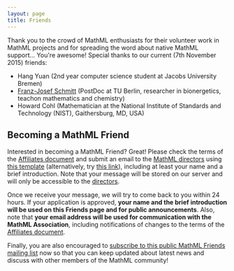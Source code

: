 ```yaml
---
layout: page
title: Friends
---
```


Thank you to the crowd of MathML enthusiasts for their volunteer work in
MathML projects and for spreading the word about native MathML support...
You're awesome! Special thanks to our current (7th November 2015) friends:

* Hang Yuan (2nd year computer science student at Jacobs University Bremen)
*	[Franz-Josef Schmitt](http://www.uniwind.org/schmitt) (PostDoc at TU Berlin, researcher in bionergetics, teachon mathematics and chemistry)
*	Howard Cohl (Mathematician at the National Institute of Standards and Technology (NIST), Gaithersburg, MD, USA)

## Becoming a MathML Friend

Interested in becoming a MathML Friend? Great! Please check the terms of the
[Affiliates document](/legal-documents/affiliates.html) and
submit an email to the [MathML directors](/people/directors.html) using
[this template](mailto:directors@mathml-association.org?subject=Becoming%20a%20Friend&body=%5BPlease%20remove%20the%20text%20in%20brackets%20and%20replace%20it%20with%20the%20requested%20content.%5D%0A%0ADear%20MathML%20directors,%0A%0AI'm%20applying%20to%20become%20a%20MathML%20Friend.%20Please%20find%20my%20information%20below.%0A%0AFull%20name:%20%5Brequired%5D%0ABrief%20introduction:%20%5Brequired%20;%20for%20example%20'PhD%20student%20in%20the%20Department%20of%20Physics%20at%20Harvard%20University'%5D%0A%0AMore%20about%20myself:%20%5Boptional%20;%20describe%20your%20involvement%20in%20MathML,%20why%20you%20want%20to%20become%20a%20friend,%20provide%20a%20link%20to%20your%20homepage%20or%20to%20social%20media%20accounts,%20indicate%20where%20you%20live,%20etc.%5D%0A%0AI%20hereby%20state%20that%20I%20read%20the%20terms%20of%20the%20Affiliates%20document%20(1),%20that%20I%20want%20to%20become%20a%20%22MathML%20Friend%22%20and%20that%20I%20fulfill%20all%20the%20requirements.%20In%20particular,%20I%20attest%20that%20I%20am%2018%20years%20of%20age%20or%20older,%20that%20I%20read%20the%20MathML%20Manifesto%20(2),%20and%20that%20I%20agree%20with%20it.%20I%20also%20give%20you%20the%20permission%20to%20publish%20the%20information%20provided%20in%20the%20'required'%20fields%20above.%0A%0A(1)%20http%3A%2F%2Fmathml-association.org%2Flegal-documents%2Faffiliates.html%0A(2)%20http%3A%2F%2Fmathml-association.org%2Flegal-documents%2Fmanifesto.html%0A)
(alternatively, try [this link](data:text/plain,mailto:%20directors@mathml-association.org%0Asubject:%20Becoming%20a%20Friend%0A%0A%5BPlease%20remove%20the%20text%20in%20brackets%20and%20replace%20it%20with%20the%20requested%20content.%5D%0A%0ADear%20MathML%20directors,%0A%0AI'm%20applying%20to%20become%20a%20MathML%20Friend.%20Please%20find%20my%20information%20below.%0A%0AFull%20name:%20%5Brequired%5D%0ABrief%20introduction:%20%5Brequired%20;%20for%20example%20'PhD%20student%20in%20the%20Department%20of%20Physics%20at%20Harvard%20University'%5D%0A%0AMore%20about%20myself:%20%5Boptional%20;%20describe%20your%20involvement%20in%20MathML,%20why%20you%20want%20to%20become%20a%20friend,%20provide%20a%20link%20to%20your%20homepage%20or%20to%20social%20media%20accounts,%20indicate%20where%20you%20live,%20etc.%5D%0A%0AI%20hereby%20state%20that%20I%20read%20the%20terms%20of%20the%20Affiliates%20document%20(1),%20that%20I%20want%20to%20become%20a%20%22MathML%20Friend%22%20and%20that%20I%20fulfill%20all%20the%20requirements.%20In%20particular,%20I%20attest%20that%20I%20am%2018%20years%20of%20age%20or%20older,%20that%20I%20read%20the%20MathML%20Manifesto%20(2),%20and%20that%20I%20agree%20with%20it.%20I%20also%20give%20you%20the%20permission%20to%20publish%20the%20information%20provided%20in%20the%20'required'%20fields%20above.%0A%0A(1)%20http%3A%2F%2Fmathml-association.org%2Flegal-documents%2Faffiliates.html%0A(2)%20http%3A%2F%2Fmathml-association.org%2Flegal-documents%2Fmanifesto.html%0A)),
including at least your name and a brief introduction.
Note that your message will be stored on our server and will only be accessible
to the [directors](/people/directors.html).

Once we receive your message, we will try to come back to you within 24 hours.
If your application is approved, **your name and the brief introduction will be
used on this Friends page and for public announcements**. Also, note that
**your email address will be used for communication with the MathML
Association**, including notifications of changes to the terms of the
[Affiliates document](/legal-documents/affiliates.html).

Finally, you are also encouraged to
[subscribe to this public MathML Friends mailing list](http://lists.mathml-association.org/mailman/listinfo/friends) now so that you can keep updated about latest news and discuss with other members of the MathML community!

